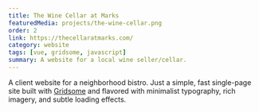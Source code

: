 ```yaml
---
title: The Wine Cellar at Marks
featuredMedia: projects/the-wine-cellar.png
order: 2
link: https://thecellaratmarks.com/
category: website
tags: [vue, gridsome, javascript]
summary: A website for a local wine seller/cellar.
---
```


A client website for a neighborhood bistro. Just a simple, fast single-page site built with [Gridsome](https://gridsome.org) and flavored with minimalist typography, rich imagery, and subtle loading effects.
